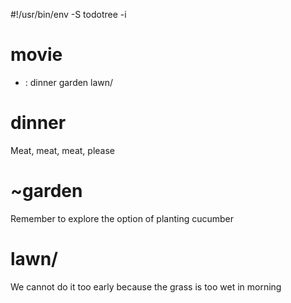 #!/usr/bin/env -S todotree -i

# movie
- : dinner garden lawn/

# dinner

Meat, meat, meat, please

# ~garden

Remember to explore the option of planting cucumber

# lawn/

We cannot do it too early because the grass is too wet in morning

